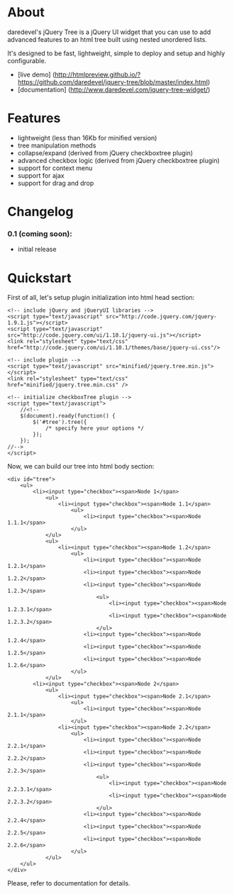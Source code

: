 # About
daredevel's jQuery Tree is a jQuery UI widget that you can use to add advanced features to an html tree built using nested unordered lists.

It's designed to be fast, lightweight, simple to deploy and setup and highly configurable.

* [live demo] (http://htmlpreview.github.io/?https://github.com/daredevel/jquery-tree/blob/master/index.html)
* [documentation] (http://www.daredevel.com/jquery-tree-widget/)

# Features
* lightweight (less than 16Kb for minified version)
* tree manipulation methods
* collapse/expand (derived from jQuery checkboxtree plugin)
* advanced checkbox logic (derived from jQuery checkboxtree plugin)
* support for context menu
* support for ajax
* support for drag and drop

# Changelog
### 0.1 (coming soon):
* initial release

# Quickstart
First of all, let's setup plugin initialization into html head section:

    <!-- include jQuery and jQueryUI libraries -->
    <script type="text/javascript" src="http://code.jquery.com/jquery-1.9.1.js"></script>
    <script type="text/javascript" src="http://code.jquery.com/ui/1.10.1/jquery-ui.js"></script>
    <link rel="stylesheet" type="text/css" href="http://code.jquery.com/ui/1.10.1/themes/base/jquery-ui.css"/>

    <!-- include plugin -->
    <script type="text/javascript" src="minified/jquery.tree.min.js"></script>
    <link rel="stylesheet" type="text/css" href="minified/jquery.tree.min.css" />

    <!-- initialize checkboxTree plugin -->
    <script type="text/javascript">
        //<!--
        $(document).ready(function() {
            $('#tree').tree({
                /* specify here your options */
            });
        });
    //-->
    </script>
    
Now, we can build our tree into html body section:
    
    <div id="tree">
        <ul>
            <li><input type="checkbox"><span>Node 1</span>
                <ul>
                    <li><input type="checkbox"><span>Node 1.1</span>
                        <ul>
                            <li><input type="checkbox"><span>Node 1.1.1</span>
                        </ul>
                </ul>
                <ul>
                    <li><input type="checkbox"><span>Node 1.2</span>
                        <ul>
                            <li><input type="checkbox"><span>Node 1.2.1</span>
                            <li><input type="checkbox"><span>Node 1.2.2</span>
                            <li><input type="checkbox"><span>Node 1.2.3</span>
                                <ul>
                                    <li><input type="checkbox"><span>Node 1.2.3.1</span>
                                    <li><input type="checkbox"><span>Node 1.2.3.2</span>
                                </ul>
                            <li><input type="checkbox"><span>Node 1.2.4</span>
                            <li><input type="checkbox"><span>Node 1.2.5</span>
                            <li><input type="checkbox"><span>Node 1.2.6</span>
                        </ul>
                </ul>
            <li><input type="checkbox"><span>Node 2</span>
                <ul>
                    <li><input type="checkbox"><span>Node 2.1</span>
                        <ul>
                            <li><input type="checkbox"><span>Node 2.1.1</span>
                        </ul>
                    <li><input type="checkbox"><span>Node 2.2</span>
                        <ul>
                            <li><input type="checkbox"><span>Node 2.2.1</span>
                            <li><input type="checkbox"><span>Node 2.2.2</span>
                            <li><input type="checkbox"><span>Node 2.2.3</span>
                                <ul>
                                    <li><input type="checkbox"><span>Node 2.2.3.1</span>
                                    <li><input type="checkbox"><span>Node 2.2.3.2</span>
                                </ul>
                            <li><input type="checkbox"><span>Node 2.2.4</span>
                            <li><input type="checkbox"><span>Node 2.2.5</span>
                            <li><input type="checkbox"><span>Node 2.2.6</span>
                        </ul>
                </ul>
        </ul>
    </div>
    
Please, refer to documentation for details.
